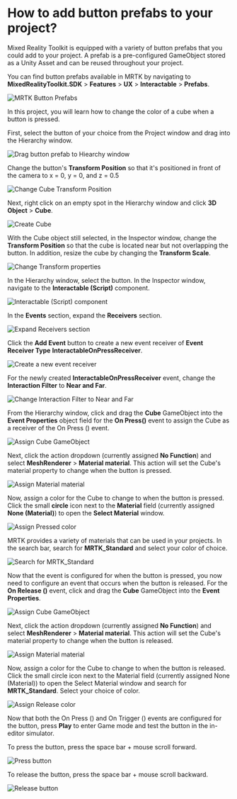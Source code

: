 # How to add button prefabs to your project?

Mixed Reality Toolkit is equipped with a variety of button prefabs that you could add to your project. A prefab is a pre-configured GameObject stored as a Unity Asset and can be reused throughout your project.

You can find button prefabs available in MRTK by navigating to **MixedRealityToolkit.SDK** > **Features** > **UX** > **Interactable** > **Prefabs**.

![MRTK Button Prefabs](../../../.gitbook/assets/button_prefabs.png)

In this project, you will learn how to change the color of a cube when a button is pressed.

First, select the button of your choice from the Project window and drag into the Hierarchy window.

![Drag button prefab to Hiearchy window](../../../.gitbook/assets/drag_button_to_hierarchy.PNG)

Change the button's **Transform Position** so that it's positioned in front of the camera to x = 0, y = 0, and z = 0.5

![Change Cube Transform Position](../../../.gitbook/assets/button_transform_position.PNG)

Next, right click on an empty spot in the Hierarchy window and click **3D Object** > **Cube**.

![Create Cube](../../../.gitbook/assets/create_cube.PNG)

With the Cube object still selected, in the Inspector window, change the **Transform Position** so that the cube is located near but not overlapping the button. In addition, resize the cube by changing the **Transform Scale**.

![Change Transform properties](../../../.gitbook/assets/transform_cube.PNG)

In the Hierarchy window, select the button. In the Inspector window, navigate to the **Interactable (Script)** component.

![Interactable (Script) component](../../../.gitbook/assets/interactable_script_component.PNG)

In the **Events** section, expand the **Receivers** section.

![Expand Receivers section](../../../.gitbook/assets/expand_events_receivers.PNG)

Click the **Add Event** button to create a new event receiver of **Event Receiver Type** **InteractableOnPressReceiver**.

![Create a new event receiver](../../../.gitbook/assets/interactableonpressreceiver_new.PNG)

For the newly created **InteractableOnPressReceiver** event, change the **Interaction Filter** to **Near and Far**.

![Change Interaction Filter to Near and Far](../../../.gitbook/assets/near_and_far.PNG)

From the Hierarchy window, click and drag the **Cube** GameObject into the **Event Properties** object field for the **On Press()** event to assign the Cube as a receiver of the On Press () event.

![Assign Cube GameObject](../../../.gitbook/assets/cube_receiver.PNG)

Next, click the action dropdown (currently assigned **No Function**) and select **MeshRenderer** > **Material material**. This action will set the Cube's material property to change when the button is pressed.

![Assign Material material](../../../.gitbook/assets/material_material.PNG)

Now, assign a color for the Cube to change to when the button is pressed. Click the small **circle** icon next to the **Material** field (currently assigned **None (Material)**) to open the **Select Material** window.

![Assign Pressed color](../../../.gitbook/assets/select_material.PNG)

MRTK provides a variety of materials that can be used in your projects. In the search bar, search for **MRTK_Standard** and select your color of choice.

![Search for MRTK_Standard](../../../.gitbook/assets/search_mrtk_standard.PNG)

Now that the event is configured for when the button is pressed, you now need to configure an event that occurs when the button is released. For the **On Release ()** event, click and drag the **Cube** GameObject into the **Event Properties**.

![Assign Cube GameObject](../../../.gitbook/assets/on_release_assign_cube.PNG)

Next, click the action dropdown (currently assigned **No Function**) and select **MeshRenderer** > **Material material**. This action will set the Cube's material property to change when the button is released.

![Assign Material material](../../../.gitbook/assets/on_release_material_material.PNG)

Now, assign a color for the Cube to change to when the button is released. Click the small circle icon next to the Material field (currently assigned None (Material)) to open the Select Material window and search for **MRTK_Standard**. Select your choice of color.

![Assign Release color](../../../.gitbook/assets/on_release_color.PNG)

Now that both the On Press () and On Trigger () events are configured for the button, press **Play** to enter Game mode and test the button in the in-editor simulator.

To press the button, press the space bar + mouse scroll forward.

![Press button](../../../.gitbook/assets/button_pressed_magenta.PNG)

To release the button, press the space bar + mouse scroll backward.

![Release button](../../../.gitbook/assets/button_release_green.PNG)